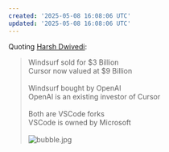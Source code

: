 ```yaml
---
created: '2025-05-08 16:08:06 UTC'
updated: '2025-05-08 16:08:06 UTC'
---
```


Quoting [Harsh Dwivedi](https://x.com/harsh_dwivedi7/status/1920148218412675511):

> Windsurf sold for \$3 Billion<br>
> Cursor now valued at \$9 Billion<br>
> <br>
> Windsurf bought by OpenAI<br>
> OpenAI is an existing investor of Cursor<br>
> <br>
> Both are VSCode forks<br>
> VSCode is owned by Microsoft<br>
> <br>
> ![bubble.jpg](/files/fa4152cdee3cdca0)

